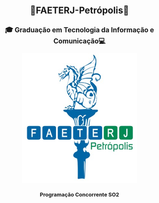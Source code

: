 <h1 align="center"><a name="back-to-top"></a> 🐲FAETERJ-Petrópolis🐲</h1> 

<h2   align="center">🎓
    Graduação em Tecnologia da Informação e Comunicação💻</h2>
 <p align="center">
    <img src="https://github.com/marcosbarker/exerc.poo.func.03/blob/main/img/faeterj-logo.jpg" alt="faeterj-logo">
</p>
 <h3 align="center">
    Programação Concorrente SO2
</h2>

